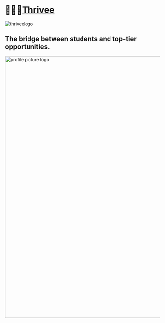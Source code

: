 # 👩🏽‍💻[Thrivee](https://www.wethrivee.com)
![thriveelogo](https://user-images.githubusercontent.com/61619525/183487736-55988bb1-b406-4b9c-b4b4-b524e0576136.png)


The bridge between students and top-tier opportunities.
---

<img width="850" alt="profile picture logo" src="https://user-images.githubusercontent.com/61619525/183485679-87cc1d28-ea94-46a6-adcf-dbb9ff73f4d8.png">
<!-- ![4](https://user-images.githubusercontent.com/61619525/183483355-fa6a0362-fcaf-45bd-87d7-714b4d8ca7dc.png) -->

<!--

**Here are some ideas to get you started:**


🙋‍♀️ A short introduction - what is your organization all about?
🌈 Contribution guidelines - how can the community get involved?
👩‍💻 Useful resources - where can the community find your docs? Is there anything else the community should know?
🍿 Fun facts - what does your team eat for breakfast?
🧙 Remember, you can do mighty things with the power of [Markdown](https://docs.github.com/github/writing-on-github/getting-started-with-writing-and-formatting-on-github/basic-writing-and-formatting-syntax)
-->
